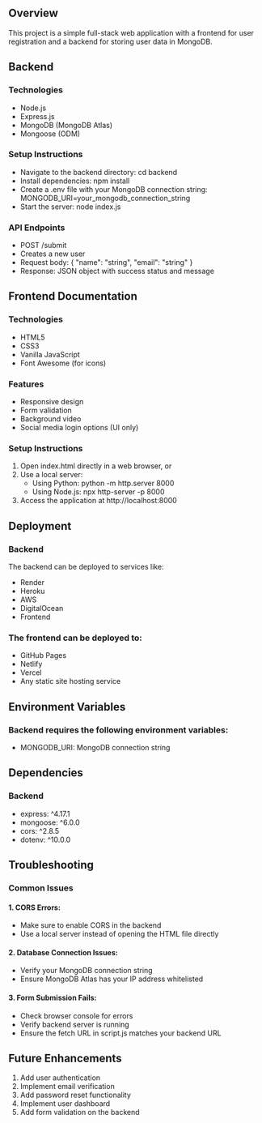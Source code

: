 ## Overview
This project is a simple full-stack web application with a frontend for user registration and a backend for storing user data in MongoDB.

## Backend 
### Technologies
- Node.js
- Express.js
- MongoDB (MongoDB Atlas)
- Mongoose (ODM)
### Setup Instructions
- Navigate to the backend directory: cd backend
- Install dependencies: npm install
- Create a .env file with your MongoDB connection string: MONGODB_URI=your_mongodb_connection_string
- Start the server: node index.js
### API Endpoints
- POST /submit
- Creates a new user
- Request body: { "name": "string", "email": "string" }
- Response: JSON object with success status and message


## Frontend Documentation
### Technologies
- HTML5
- CSS3
- Vanilla JavaScript
- Font Awesome (for icons)
### Features
- Responsive design
- Form validation
- Background video
- Social media login options (UI only)
### Setup Instructions
1. Open index.html directly in a web browser, or
2. Use a local server:
   - Using Python: python -m http.server 8000
   - Using Node.js: npx http-server -p 8000
3. Access the application at http://localhost:8000

## Deployment
### Backend
The backend can be deployed to services like:
- Render
- Heroku
- AWS
- DigitalOcean
- Frontend
### The frontend can be deployed to:
- GitHub Pages
- Netlify
- Vercel
- Any static site hosting service

## Environment Variables
### Backend requires the following environment variables:
- MONGODB_URI: MongoDB connection string

## Dependencies
### Backend
- express: ^4.17.1
- mongoose: ^6.0.0
- cors: ^2.8.5
- dotenv: ^10.0.0

## Troubleshooting
### Common Issues
#### 1. CORS Errors:
   - Make sure to enable CORS in the backend
   - Use a local server instead of opening the HTML file directly
#### 2. Database Connection Issues:
   - Verify your MongoDB connection string
   - Ensure MongoDB Atlas has your IP address whitelisted
#### 3. Form Submission Fails:
   - Check browser console for errors
   - Verify backend server is running
   - Ensure the fetch URL in script.js matches your backend URL

## Future Enhancements
1. Add user authentication
2. Implement email verification
3. Add password reset functionality
4. Implement user dashboard
5. Add form validation on the backend
